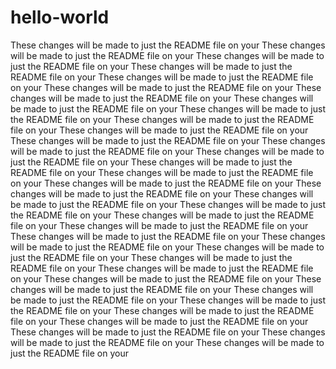 # hello-world

These changes will be made to just the README file on your These changes will be made to just the README file on your These changes will be made to just the README file on your These changes will be made to just the README file on your These changes will be made to just the README file on your These changes will be made to just the README file on your These changes will be made to just the README file on your These changes will be made to just the README file on your These changes will be made to just the README file on your These changes will be made to just the README file on your These changes will be made to just the README file on your These changes will be made to just the README file on your These changes will be made to just the README file on your These changes will be made to just the README file on your These changes will be made to just the README file on your These changes will be made to just the README file on your These changes will be made to just the README file on your These changes will be made to just the README file on your These changes will be made to just the README file on your These changes will be made to just the README file on your These changes will be made to just the README file on your These changes will be made to just the README file on your These changes will be made to just the README file on your These changes will be made to just the README file on your These changes will be made to just the README file on your These changes will be made to just the README file on your These changes will be made to just the README file on your These changes will be made to just the README file on your These changes will be made to just the README file on your These changes will be made to just the README file on your These changes will be made to just the README file on your These changes will be made to just the README file on your These changes will be made to just the README file on your These changes will be made to just the README file on your These changes will be made to just the README file on your These changes will be made to just the README file on your 
